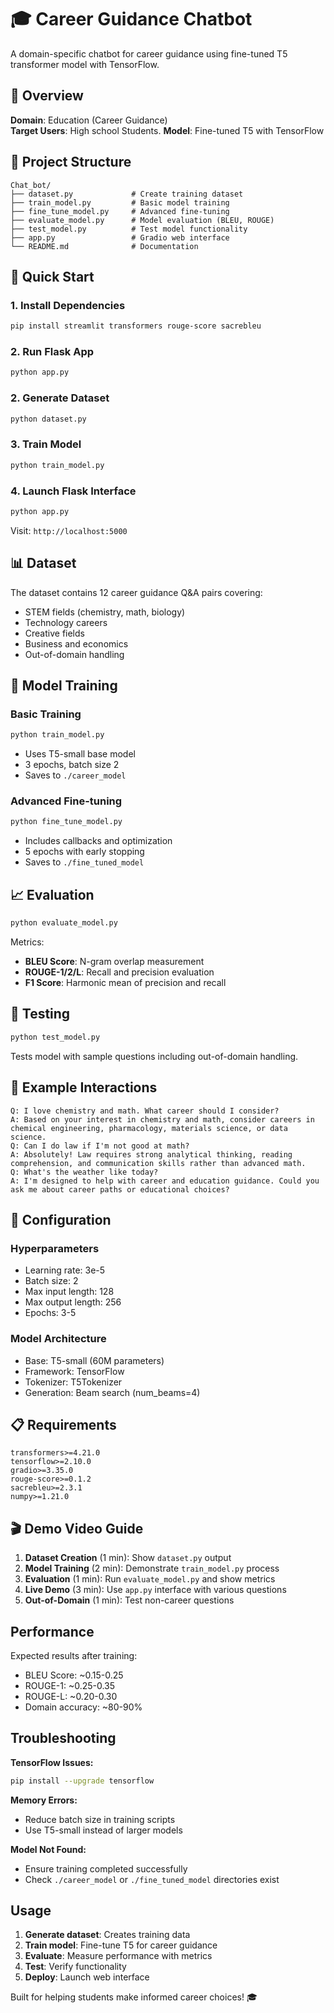 # 🎓 Career Guidance Chatbot

A domain-specific chatbot for career guidance using fine-tuned T5 transformer model with TensorFlow.

## 🎯 Overview

**Domain**: Education (Career Guidance)  
**Target Users**: High school Students.
**Model**: Fine-tuned T5 with TensorFlow

## 📁 Project Structure

```
Chat_bot/
├── dataset.py             # Create training dataset
├── train_model.py         # Basic model training
├── fine_tune_model.py     # Advanced fine-tuning
├── evaluate_model.py      # Model evaluation (BLEU, ROUGE)
├── test_model.py          # Test model functionality
├── app.py                 # Gradio web interface
└── README.md              # Documentation
```

## 🚀 Quick Start

### 1. Install Dependencies

```bash
pip install streamlit transformers rouge-score sacrebleu
```

### 2. Run Flask App

```bash
python app.py
```

### 2. Generate Dataset

```bash
python dataset.py
```

### 3. Train Model

```bash
python train_model.py
```

### 4. Launch Flask Interface

```bash
python app.py
```

Visit: `http://localhost:5000`

## 📊 Dataset

The dataset contains 12 career guidance Q&A pairs covering:

- STEM fields (chemistry, math, biology)
- Technology careers
- Creative fields
- Business and economics
- Out-of-domain handling

## 🧠 Model Training

### Basic Training

```bash
python train_model.py
```

- Uses T5-small base model
- 3 epochs, batch size 2
- Saves to `./career_model`

### Advanced Fine-tuning

```bash
python fine_tune_model.py
```

- Includes callbacks and optimization
- 5 epochs with early stopping
- Saves to `./fine_tuned_model`

## 📈 Evaluation

```bash
python evaluate_model.py
```

Metrics:

- **BLEU Score**: N-gram overlap measurement
- **ROUGE-1/2/L**: Recall and precision evaluation
- **F1 Score**: Harmonic mean of precision and recall

## 🧪 Testing

```bash
python test_model.py
```

Tests model with sample questions including out-of-domain handling.

## 💬 Example Interactions

```
Q: I love chemistry and math. What career should I consider?
A: Based on your interest in chemistry and math, consider careers in chemical engineering, pharmacology, materials science, or data science.
Q: Can I do law if I'm not good at math?
A: Absolutely! Law requires strong analytical thinking, reading comprehension, and communication skills rather than advanced math.
Q: What's the weather like today?
A: I'm designed to help with career and education guidance. Could you ask me about career paths or educational choices?
```

## 🔧 Configuration

### Hyperparameters

- Learning rate: 3e-5
- Batch size: 2
- Max input length: 128
- Max output length: 256
- Epochs: 3-5

### Model Architecture

- Base: T5-small (60M parameters)
- Framework: TensorFlow
- Tokenizer: T5Tokenizer
- Generation: Beam search (num_beams=4)

## 📋 Requirements

```
transformers>=4.21.0
tensorflow>=2.10.0
gradio>=3.35.0
rouge-score>=0.1.2
sacrebleu>=2.3.1
numpy>=1.21.0
```

## 🎬 Demo Video Guide

1. **Dataset Creation** (1 min): Show `dataset.py` output
2. **Model Training** (2 min): Demonstrate `train_model.py` process
3. **Evaluation** (1 min): Run `evaluate_model.py` and show metrics
4. **Live Demo** (3 min): Use `app.py` interface with various questions
5. **Out-of-Domain** (1 min): Test non-career questions

## Performance

Expected results after training:

- BLEU Score: ~0.15-0.25
- ROUGE-1: ~0.25-0.35
- ROUGE-L: ~0.20-0.30
- Domain accuracy: ~80-90%

## Troubleshooting

**TensorFlow Issues:**

```bash
pip install --upgrade tensorflow
```

**Memory Errors:**

- Reduce batch size in training scripts
- Use T5-small instead of larger models

**Model Not Found:**

- Ensure training completed successfully
- Check `./career_model` or `./fine_tuned_model` directories exist

## Usage

1. **Generate dataset**: Creates training data
2. **Train model**: Fine-tune T5 for career guidance
3. **Evaluate**: Measure performance with metrics
4. **Test**: Verify functionality
5. **Deploy**: Launch web interface

Built for helping students make informed career choices! 🎓

